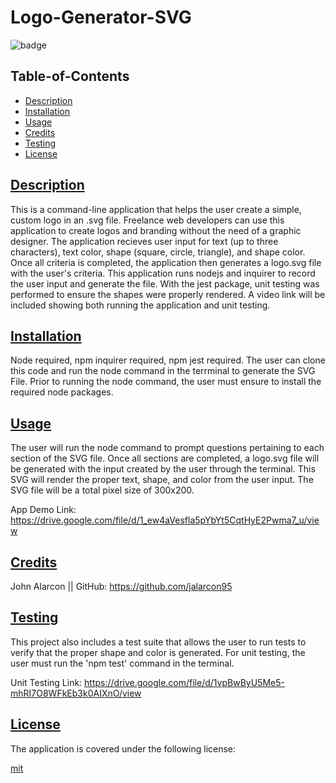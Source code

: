# Logo-Generator-SVG

  ![badge](https://img.shields.io/badge/license-mit-blue)
    
  ## Table-of-Contents

  * [Description](#description)
  * [Installation](#install)
  * [Usage](#usage)
  * [Credits](#credits)
  * [Testing](#test)
  * [License](#license)

  ## [Description](#table-of-contents)

  This is a command-line application that helps the user create a simple, custom logo in an .svg file. Freelance web developers can use this application to create logos and branding without the need of a graphic designer. The application recieves user input for text (up to three characters), text color, shape (square, circle, triangle), and shape color. Once all criteria is completed, the application then generates a logo.svg file with the user's criteria. This application runs nodejs and inquirer to record the user input and generate the file. With the jest package, unit testing was performed to ensure the shapes were properly rendered. A video link will be included showing both running the application and unit testing.  

  ## [Installation](#table-of-contents)

  Node required, npm inquirer required, npm jest required. The user can clone this code and run the node command in the terrminal to generate the SVG File. Prior to running the node command, the user must ensure to install the required node packages. 

  ## [Usage](#table-of-contents)

  The user will run the node command to prompt questions pertaining to each section of the SVG file. Once all sections are completed, a logo.svg file will be generated with the input created by the user through the terminal. This SVG will render the proper text, shape, and color from the user input. The SVG file will be a total pixel size of 300x200.

  App Demo Link: https://drive.google.com/file/d/1_ew4aVesfla5pYbYt5CqtHyE2Pwma7_u/view

  ## [Credits](#table-of-contents)

  John Alarcon || GitHub: https://github.com/jalarcon95

  ## [Testing](#table-of-contents)

  This project also includes a test suite that allows the user to run tests to verify that the proper shape and color is generated. For unit testing, the user must run the 'npm test' command in the terminal.

  Unit Testing Link: https://drive.google.com/file/d/1vpBwByU5Me5-mhRI7O8WFkEb3k0AIXnO/view  

  ## [License](#table-of-contents)
    
  The application is covered under the following license:
    
  
  [mit](https://choosealicense.com/licenses/mit)
    